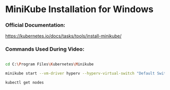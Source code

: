 # MiniKube Installation for Windows 

### Official Documentation:

https://kubernetes.io/docs/tasks/tools/install-minikube/ 

### Commands Used During Video:

```sh

cd C:\Program Files\Kubernetes\Minikube

minikube start --vm-driver hyperv --hyperv-virtual-switch "Default Switch" 

kubectl get nodes 
```
